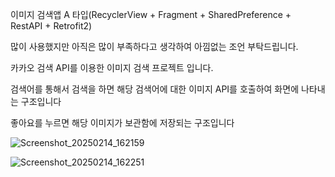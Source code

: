 이미지 검색앱 A 타입(RecyclerView + Fragment + SharedPreference + RestAPI + Retrofit2)

많이 사용했지만 아직은 많이 부족하다고 생각하여 아낌없는 조언 부탁드립니다.

카카오 검색 API를 이용한 이미지 검색 프로젝트 입니다.

검색어를 통해서 검색을 하면 해당 검색어에 대한 이미지 API를 호출하여 화면에 나타내는 구조입니다

좋아요를 누르면 해당 이미지가 보관함에 저장되는 구조입니다


![Screenshot_20250214_162159](https://github.com/user-attachments/assets/e965f293-e181-4887-be4b-b514545e5d44)

![Screenshot_20250214_162251](https://github.com/user-attachments/assets/37acdfd5-e7a0-4a18-9ee2-60db510d84c6)

